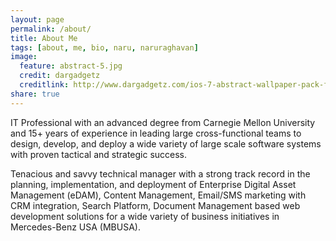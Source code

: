 ```yaml
---
layout: page
permalink: /about/
title: About Me
tags: [about, me, bio, naru, naruraghavan]
image:
  feature: abstract-5.jpg
  credit: dargadgetz
  creditlink: http://www.dargadgetz.com/ios-7-abstract-wallpaper-pack-for-iphone-5-and-ipod-touch-retina/
share: true
---
```


IT Professional with an advanced degree from Carnegie Mellon University and 15+ years of experience in leading large cross-functional teams to design, develop, and deploy a wide variety of large scale software systems with proven tactical and strategic success. 

Tenacious and savvy technical manager with a strong track record in the planning, implementation, and deployment of Enterprise Digital Asset Management (eDAM), Content Management, Email/SMS marketing with CRM integration, Search Platform, Document Management based web development solutions for a wide variety of business initiatives in Mercedes-Benz USA (MBUSA). 

